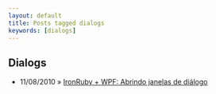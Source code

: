 ```yaml
---
layout: default
title: Posts tagged dialogs
keywords: [dialogs]
---
```

<h2 class="category">Dialogs</h2>
<ul class="posts">
<li>
<p>
<span class="date">11/08/2010</span> &raquo; 
<a href="/blog/ironruby-wpf-abrindo-janelas-de-dialogo">IronRuby + WPF: Abrindo janelas de diálogo</a>
</p>
</li> 
</ul>
